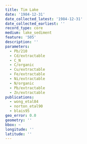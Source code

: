 ```yaml
---
title: Tim Lake
date: '1984-12-31'
date_collected_latest: '1984-12-31'
date_collected_earliest: ''
record_type: core
medium: lake_sediment
feature: '505'
description: ''
parameters:
  - Pb/210
  - Cd/extractable
  - C_N
  - C/organic
  - Cu/extractable
  - Fe/extractable
  - Ni/extractable
  - N/organic
  - Pb/extractable
  - Zn/extractable
publications:
  - wong_etal84
  - norton_etal90
  - blais95
geo_error: 0.0
geometry: ''
bbox: ~
longitude: ''
latitude: ''
---
```

